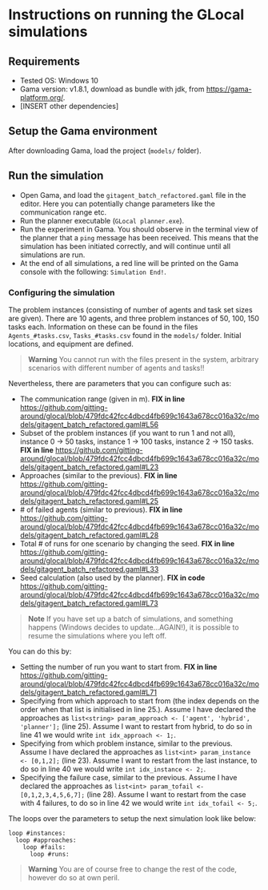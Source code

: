 # Instructions on running the GLocal simulations

## Requirements

* Tested OS: Windows 10
* Gama version: v1.8.1, download as bundle with jdk, from https://gama-platform.org/.
* [INSERT other dependencies]

## Setup the Gama environment

After downloading Gama, load the project (```models/``` folder).

## Run the simulation

* Open Gama, and load the ```gitagent_batch_refactored.gaml``` file in the editor. Here you can potentially change parameters like the communication range etc.
* Run the planner executable (```GLocal planner.exe```).
* Run the experiment in Gama. You should observe in the terminal view of the planner that a ```ping``` message has been received. This means that the simulation
has been initiated correctly, and will continue until all simulations are run.
* At the end of all simulations, a red line will be printed on the Gama console with the following: ```Simulation End!```.

### Configuring the simulation

The problem instances (consisting of number of agents and task set sizes are given).
There are 10 agents, and three problem instances of 50, 100, 150 tasks each. 
Information on these can be found in the files ```Agents_#tasks.csv```, ```Tasks_#tasks.csv``` found in the ```models/``` folder.
Initial locations, and equipment are defined.

> **Warning** You cannot run with the files present in the system, arbitrary scenarios with different number of agents and tasks!!

Nevertheless, there are parameters that you can configure such as:

* The communication range (given in m). 
**FIX in line** https://github.com/gitting-around/glocal/blob/479fdc42fcc4dbcd4fb699c1643a678cc016a32c/models/gitagent_batch_refactored.gaml#L56
* Subset of the problem instances (if you want to run 1 and not all), instance 0 -> 50 tasks, instance 1 -> 100 tasks, instance 2 -> 150 tasks.
**FIX in line** https://github.com/gitting-around/glocal/blob/479fdc42fcc4dbcd4fb699c1643a678cc016a32c/models/gitagent_batch_refactored.gaml#L23
* Approaches (similar to the previous).
**FIX in line** https://github.com/gitting-around/glocal/blob/479fdc42fcc4dbcd4fb699c1643a678cc016a32c/models/gitagent_batch_refactored.gaml#L25
* \# of failed agents (similar to previous).
**FIX in line** https://github.com/gitting-around/glocal/blob/479fdc42fcc4dbcd4fb699c1643a678cc016a32c/models/gitagent_batch_refactored.gaml#L28
* Total # of runs for one scenario by changing the seed.
**FIX in line** https://github.com/gitting-around/glocal/blob/479fdc42fcc4dbcd4fb699c1643a678cc016a32c/models/gitagent_batch_refactored.gaml#L33
* Seed calculation (also used by the planner).
**FIX in code** https://github.com/gitting-around/glocal/blob/479fdc42fcc4dbcd4fb699c1643a678cc016a32c/models/gitagent_batch_refactored.gaml#L73

> **Note** If you have set up a batch of simulations, and something happens (Windows decides to update...AGAIN!), it is possible to resume the simulations 
where you left off.

You can do this by:

* Setting the number of run you want to start from.
**FIX in line** https://github.com/gitting-around/glocal/blob/479fdc42fcc4dbcd4fb699c1643a678cc016a32c/models/gitagent_batch_refactored.gaml#L71
* Specifying from which approach to start from (the index depends on the order when that list is initialised in line 25.).
Assume I have declared the approaches as ```list<string> param_approach <- ['agent', 'hybrid', 'planner'];``` (line 25). Assume I want to restart from 
hybrid, to do so in line 41 we would write ```int idx_approach <- 1;```.
* Specifying from which problem instance, similar to the previous.
Assume I have declared the approaches as ```list<int> param_instance <- [0,1,2];``` (line 23). Assume I want to restart from 
the last instance, to do so in line 40 we would write ```int idx_instance <- 2;```.
* Specifying the failure case, similar to the previous.
Assume I have declared the approaches as ```list<int> param_tofail <- [0,1,2,3,4,5,6,7];``` (line 28). Assume I want to restart from 
the case with 4 failures, to do so in line 42 we would write ```int idx_tofail <- 5;```.

The loops over the parameters to setup the next simulation look like below:
```code
loop #instances:
  loop #approaches:
    loop #fails:
      loop #runs:
```

> **Warning** You are of course free to change the rest of the code, however do so at own peril.

